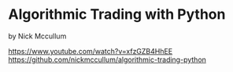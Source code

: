 # Algorithmic Trading with Python 
by Nick Mccullum

https://www.youtube.com/watch?v=xfzGZB4HhEE
https://github.com/nickmccullum/algorithmic-trading-python